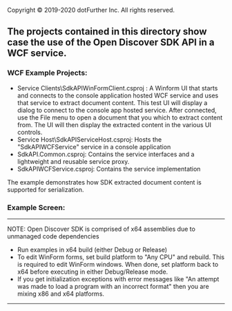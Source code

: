 Copyright © 2019-2020 dotFurther Inc. All rights reserved. 

## The projects contained in this directory show case the use of the Open Discover SDK API in a WCF service.

### WCF Example Projects:
- Service Clients\SdkAPIWinFormClient.csproj : A Winform UI that starts and connects to the console application hosted WCF service 
  and uses that service to extract document content. This test UI will display a dialog to connect to the console app hosted service.
  After connected, use the File menu to open a document that you which to extract content from. The UI will then display the extracted
  content in the various UI controls.
- Service Host\SdkAPIServiceHost.csproj:  Hosts the "SdkAPIWCFService" service in a console application
- SdkAPI.Common.csproj: Contains the service interfaces and a lightweight and reusable service proxy.    
- SdkAPIWCFService.csproj: Contains the service implementation

The example demonstrates how SDK extracted document content is supported for serialization.

### Example Screen:

------------------------------------------------------------------------------------------------------------------------
NOTE: Open Discover SDK is comprised of x64 assemblies due to unmanaged code dependencies

- Run examples in x64 build (either Debug or Release)
- To edit WinForm forms, set build platform to "Any CPU" and rebuild. This is required to edit WinForm windows. When done, set platform 
  back to x64 before executing in either Debug/Release mode.
- If you get initialization exceptions with error messages like "An attempt was made to load a program with
  an incorrect format" then you are mixing x86 and x64 platforms.
------------------------------------------------------------------------------------------------------------------------
